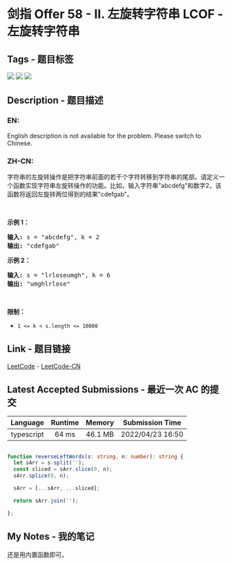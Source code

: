 
# 剑指 Offer 58 - II. 左旋转字符串 LCOF - 左旋转字符串

## Tags - 题目标签

 <img src="https://img.shields.io/badge/Math-数学-blue.svg">   <img src="https://img.shields.io/badge/Two Pointers-双指针-blue.svg">   <img src="https://img.shields.io/badge/String-字符串-blue.svg">  


## Description - 题目描述

### EN:
<p>English description is not available for the problem. Please switch to Chinese.</p>


### ZH-CN:
<p>字符串的左旋转操作是把字符串前面的若干个字符转移到字符串的尾部。请定义一个函数实现字符串左旋转操作的功能。比如，输入字符串&quot;abcdefg&quot;和数字2，该函数将返回左旋转两位得到的结果&quot;cdefgab&quot;。</p>

<p>&nbsp;</p>

<p><strong>示例 1：</strong></p>

<pre><strong>输入:</strong> s = &quot;abcdefg&quot;, k = 2
<strong>输出:&nbsp;</strong>&quot;cdefgab&quot;
</pre>

<p><strong>示例 2：</strong></p>

<pre><strong>输入:</strong> s = &quot;lrloseumgh&quot;, k = 6
<strong>输出:&nbsp;</strong>&quot;umghlrlose&quot;
</pre>

<p>&nbsp;</p>

<p><strong>限制：</strong></p>

<ul>
	<li><code>1 &lt;= k &lt; s.length &lt;= 10000</code></li>
</ul>



## Link - 题目链接

[LeetCode](https://leetcode.com/problems/zuo-xuan-zhuan-zi-fu-chuan-lcof/description/)  -  [LeetCode-CN](https://leetcode.cn/problems/zuo-xuan-zhuan-zi-fu-chuan-lcof/description/)
## Latest Accepted Submissions - 最近一次 AC 的提交


| Language | Runtime | Memory | Submission Time |
|:---:|:---:|:---:|:---:|
| typescript  | 64 ms | 46.1 MB | 2022/04/23 16:50 |

```typescript

function reverseLeftWords(s: string, n: number): string {
  let sArr = s.split('');
  const sliced = sArr.slice(0, n);
  sArr.splice(0, n);

  sArr = [...sArr, ...sliced];

  return sArr.join('');

};

```
## My Notes - 我的笔记


还是用内置函数即可。

